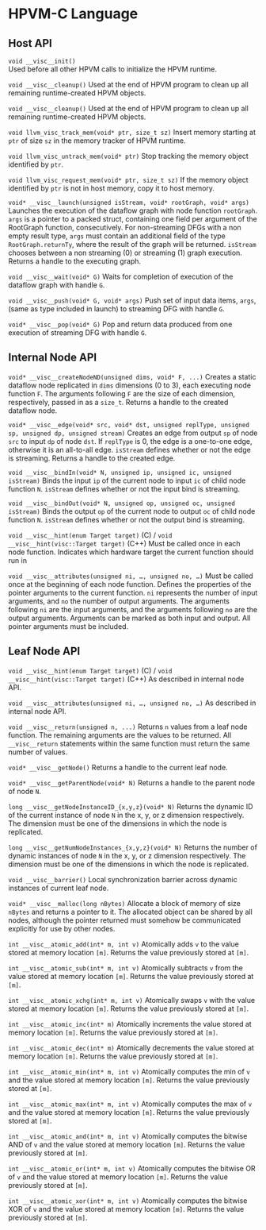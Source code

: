 # HPVM-C Language

## Host API

```void __visc__init()```  
Used before all other HPVM calls to initialize the HPVM runtime.

```void __visc__cleanup()```
Used at the end of HPVM program to clean up all remaining runtime-created HPVM objects.

```void __visc__cleanup()```
Used at the end of HPVM program to clean up all remaining runtime-created HPVM objects.

```void llvm_visc_track_mem(void* ptr, size_t sz)```
Insert memory starting at ```ptr``` of size ```sz``` in the memory tracker of HPVM runtime.

```void llvm_visc_untrack_mem(void* ptr)```
Stop tracking the memory object identified by ```ptr```.

```void llvm_visc_request_mem(void* ptr, size_t sz)```
If the memory object identified by ```ptr``` is not in host memory, copy it to host memory.

```void* __visc__launch(unsigned isStream, void* rootGraph, void* args)```
Launches the execution of the dataflow graph with node function ```rootGraph```. ```args``` is a pointer to a packed struct, containing one field per argument of the RootGraph function, consecutively. For non-streaming DFGs with a non empty result type, ```args``` must contain an additional field of the type ```RootGraph.returnTy```, where the result of the graph will be returned. ```isStream``` chooses between a non streaming (0) or streaming (1) graph execution. Returns a handle to the executing graph.

```void __visc__wait(void* G)```
Waits for completion of execution of the dataflow graph with handle ```G```.

```void __visc__push(void* G, void* args)```
Push set of input data items, ```args```, (same as type included in launch) to streaming DFG with handle ```G```.

```void* __visc__pop(void* G)```
Pop and return data produced from one execution of streaming DFG with handle ```G```.

## Internal Node API

```void* __visc__createNodeND(unsigned dims, void* F, ...)```
Creates a static dataflow node replicated in ```dims``` dimensions (0 to 3), each executing node function ```F```. The arguments following ```F``` are the size of each dimension, respectively, passed in as a ```size_t```. Returns a handle to the created dataflow node.

```void* __visc__edge(void* src, void* dst, unsigned replType, unsigned sp, unsigned dp, unsigned stream)```
Creates an edge from output ```sp``` of node ```src``` to input ```dp``` of node ```dst```. If ```replType``` is 0, the edge is a one-to-one edge, otherwise it is an all-to-all edge. ```isStream``` defines whether or not the edge is streaming. Returns a handle to the created edge.

```void __visc__bindIn(void* N, unsigned ip, unsigned ic, unsigned isStream)```
Binds the input ```ip``` of the current node to input ```ic``` of child node function ```N```. ```isStream``` defines whether or not the input bind is streaming.

```void __visc__bindOut(void* N, unsigned op, unsigned oc, unsigned isStream)```
Binds the output ```op``` of the current node to output ```oc``` of child node function ```N```. ```isStream``` defines whether or not the output bind is streaming.

```void __visc__hint(enum Target target)``` (C\) / ```void __visc__hint(visc::Target target)``` (C++)
Must be called once in each node function. Indicates which hardware target the current function should run in

```void __visc__attributes(unsigned ni, …, unsigned no, …)```
Must be called once at the beginning of each node function. Defines the properties of the pointer arguments to the current function. ```ni``` represents the number of input arguments, and ```no``` the number of output arguments. The arguments following ```ni``` are the input arguments, and the arguments following ```no``` are the output arguments. Arguments can be marked as both input and output. All pointer arguments must be included.

## Leaf Node API
```void __visc__hint(enum Target target)``` (C\) / ```void __visc__hint(visc::Target target)``` (C++)
As described in internal node API.

```void __visc__attributes(unsigned ni, …, unsigned no, …)```
As described in internal node API.

```void __visc__return(unsigned n, ...)```
Returns ```n``` values from a leaf node function. The remaining arguments are the values to be returned. All ```__visc__return``` statements within the same function must return the same number of values.

```void* __visc__getNode()```
Returns a handle to the current leaf node.

```void* __visc__getParentNode(void* N)```
Returns a handle to the parent node of node ```N```.

```long __visc__getNodeInstanceID_{x,y,z}(void* N)```
Returns the dynamic ID of the current instance of node ```N``` in the x, y, or z dimension respectively. The dimension must be one of the dimensions in which the node is replicated.

```long __visc__getNumNodeInstances_{x,y,z}(void* N)```
Returns the number of dynamic instances of node ```N``` in the x, y, or z dimension respectively. The dimension must be one of the dimensions in which the node is replicated.

```void __visc__barrier()```
Local synchronization barrier across dynamic instances of current leaf node.

```void* __visc__malloc(long nBytes)```
Allocate a block of memory of size ```nBytes``` and returns a pointer to it. The allocated object can be shared by all nodes, although the pointer returned must somehow be communicated explicitly for use by other nodes.

```int __visc__atomic_add(int* m, int v)```
Atomically adds ```v``` to the value stored at memory location ```[m]```. Returns the value previously stored at ```[m]```.

```int __visc__atomic_sub(int* m, int v)```
Atomically subtracts ```v``` from the value stored at memory location ```[m]```. Returns the value previously stored at ```[m]```.

```int __visc__atomic_xchg(int* m, int v)```
Atomically swaps ```v``` with the value stored at memory location ```[m]```. Returns the value previously stored at ```[m]```.

```int __visc__atomic_inc(int* m)```
Atomically increments the value stored at memory location ```[m]```. Returns the value previously stored at ```[m]```.

```int __visc__atomic_dec(int* m)```
Atomically decrements the value stored at memory location ```[m]```. Returns the value previously stored at ```[m]```.

```int __visc__atomic_min(int* m, int v)```
Atomically computes the min of ```v``` and the value stored at memory location ```[m]```. Returns the value previously stored at ```[m]```.

```int __visc__atomic_max(int* m, int v)```
Atomically computes the max of ```v``` and the value stored at memory location ```[m]```. Returns the value previously stored at ```[m]```.

```int __visc__atomic_and(int* m, int v)```
Atomically computes the bitwise AND of ```v``` and the value stored at memory location ```[m]```. Returns the value previously stored at ```[m]```.

```int __visc__atomic_or(int* m, int v)```
Atomically computes the bitwise OR of ```v``` and the value stored at memory location ```[m]```. Returns the value previously stored at ```[m]```.

```int __visc__atomic_xor(int* m, int v)```
Atomically computes the bitwise XOR of ```v``` and the value stored at memory location ```[m]```. Returns the value previously stored at ```[m]```.
